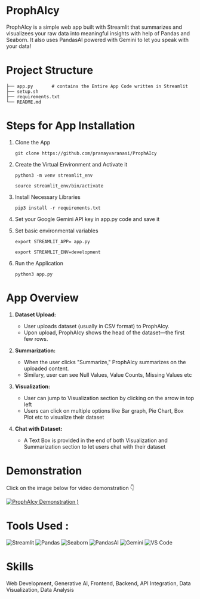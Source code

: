 # ProphAIcy
ProphAIcy is a simple web app built with Streamlit that summarizes and visualizees your raw data into meaningful insights with help of Pandas and Seaborn. It also uses PandasAI powered with Gemini to let you speak with your data!
# Project Structure
```
├── app.py       # contains the Entire App Code written in Streamlit
├── setup.sh
├── requirements.txt
└── README.md

```
# Steps for App Installation
1. Clone the App

     ``` git clone https://github.com/pranayvaranasi/ProphAIcy ```

2. Create the Virtual Environment and Activate it

    ``` python3 -m venv streamlit_env ```

    ```source streamlit_env/bin/activate```

3.  Install Necessary Libraries

    ```pip3 install -r requirements.txt```

4. Set your Google Gemini API key in app.py code and save it
  
5.  Set basic environmental variables

    ``` export STREAMLIT_APP= app.py ```

    ```export STREAMLIT_ENV=development ```
    
7. Run the Application

   ``` python3 app.py ```

# App Overview

1. **Dataset Upload:**
   - User uploads dataset (usually in CSV format) to ProphAIcy.
   - Upon upload, ProphAIcy shows  the head of the dataset—the first few rows.

2. **Summarization:**
   - When the user clicks "Summarize," ProphAIcy summarizes on the uploaded content.
   - Similary, user can see Null Values, Value Counts, Missing Values etc

3. **Visualization:**
   - User can jump to Visualization section by clicking on the arrow in top left
   - Users can click on  multiple options like Bar graph, Pie Chart, Box Plot etc to visualize 
     their dataset
4. **Chat with Dataset:**
   - A Text Box is provided in the end of both Visualization and Summarization section to let 
     users chat with their dataset

# Demonstration 
Click on the image below for video demonstration 👇

[![ProphAIcy Demonstration](https://github.com/user-attachments/assets/fd955f1c-0f50-4665-83ca-5de43504b3be)
)](https://youtu.be/axbWaOkE9SM)


# Tools Used : 

![Streamlit](https://github.com/user-attachments/assets/120a0414-6100-4c12-972b-e028454c2654) ![Pandas](https://github.com/user-attachments/assets/28d97b46-c4cd-4cf9-b853-8051929c4c47) ![Seaborn](https://github.com/user-attachments/assets/20af27bf-822f-4b3b-8f0b-a81c3ecf75d5) ![PandasAI](https://github.com/user-attachments/assets/2a0c263a-55fc-4564-8798-b65ef339ea42) ![Gemini](https://github.com/user-attachments/assets/93bdf1c4-69ca-404e-9e5d-15ebc7cf0564) ![VS Code](https://github.com/user-attachments/assets/82c44c5b-807e-4fbd-b3ab-633a814d753c)


# Skills

Web Development, Generative AI, Frontend, Backend, API Integration, Data Visualization, Data Analysis
   
   
